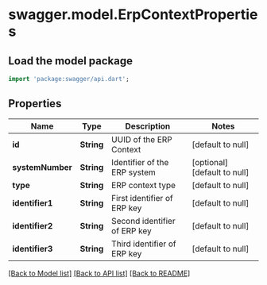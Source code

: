 # swagger.model.ErpContextProperties

## Load the model package
```dart
import 'package:swagger/api.dart';
```

## Properties
Name | Type | Description | Notes
------------ | ------------- | ------------- | -------------
**id** | **String** | UUID of the ERP Context | [default to null]
**systemNumber** | **String** | Identifier of the ERP system | [optional] [default to null]
**type** | **String** | ERP context type | [default to null]
**identifier1** | **String** | First identifier of ERP key | [default to null]
**identifier2** | **String** | Second identifier of ERP key | [default to null]
**identifier3** | **String** | Third identifier of ERP key | [default to null]

[[Back to Model list]](../README.md#documentation-for-models) [[Back to API list]](../README.md#documentation-for-api-endpoints) [[Back to README]](../README.md)

